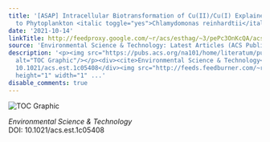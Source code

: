 ```yaml
---
title: '[ASAP] Intracellular Biotransformation of Cu(II)/Cu(I) Explained High Cu Toxicity
  to Phytoplankton <italic toggle="yes">Chlamydomonas reinhardtii</italic>'
date: '2021-10-14'
linkTitle: http://feedproxy.google.com/~r/acs/esthag/~3/pePc3OnKcQA/acs.est.1c05408
source: 'Environmental Science & Technology: Latest Articles (ACS Publications)'
description: '<p><img src="https://pubs.acs.org/na101/home/literatum/publisher/achs/journals/content/esthag/0/esthag.ahead-of-print/acs.est.1c05408/20211014/images/medium/es1c05408_0007.gif"
  alt="TOC Graphic"/></p><div><cite>Environmental Science & Technology</cite></div><div>DOI:
  10.1021/acs.est.1c05408</div><img src="http://feeds.feedburner.com/~r/acs/esthag/~4/pePc3OnKcQA"
  height="1" width="1" ...'
disable_comments: true
---
```

<p><img src="https://pubs.acs.org/na101/home/literatum/publisher/achs/journals/content/esthag/0/esthag.ahead-of-print/acs.est.1c05408/20211014/images/medium/es1c05408_0007.gif" alt="TOC Graphic"/></p><div><cite>Environmental Science & Technology</cite></div><div>DOI: 10.1021/acs.est.1c05408</div><img src="http://feeds.feedburner.com/~r/acs/esthag/~4/pePc3OnKcQA" height="1" width="1" ...